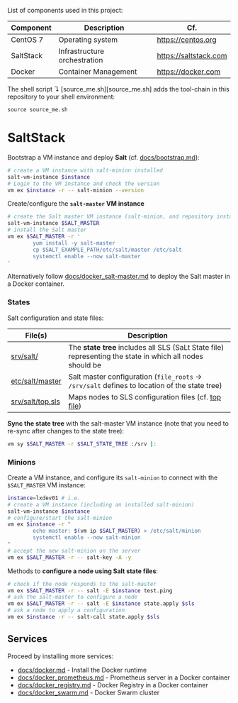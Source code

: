 List of components used in this project:

Component  | Description                   | Cf.
-----------|-------------------------------|-----------------------
CentOS 7   | Operating system              | <https://centos.org>
SaltStack  | Infrastructure orchestration  | <https://saltstack.com>
Docker     | Container Management          | <https://docker.com>

The shell script ↴ [source_me.sh][source_me.sh] adds the tool-chain in this repository to your shell environment:

```
source source_me.sh
```

# SaltStack

Bootstrap a VM instance and deploy **Salt** (cf. [docs/bootstrap.md](docs/bootstrap.md)):

```bash
# create a VM instance with salt-minion installed
salt-vm-instance $instance
# Login to the VM instance and check the version
vm ex $instance -r -- salt-minion --version
```

Create/configure the **`salt-master` VM instance**

```bash
# create the Salt master VM instance (salt-minion, and repository installed)
salt-vm-instance $SALT_MASTER
# install the Salt master
vm ex $SALT_MASTER -r '
        yum install -y salt-master
        cp $SALT_EXAMPLE_PATH/etc/salt/master /etc/salt
        systemctl enable --now salt-master
'
```

Alternatively follow [docs/docker_salt-master.md][dsm]  to deploy the Salt master in a Docker container.

[dsm]: docs/docker_salt-master.md

### States

Salt configuration and state files:

File(s)                                   | Description
------------------------------------------|------------------------------------------
[srv/salt/](srv/salt/)                    | The **state tree** includes all SLS (SaLt State file) representing the state in which all nodes should be
[etc/salt/master](etc/salt/master)        | Salt master configuration (`file_roots` → `/srv/salt` defines to location of the state tree)
[srv/salt/top.sls](srv/salt/top.sls)      | Maps nodes to SLS configuration files (cf. [top file][tf])

[tf]: https://docs.saltstack.com/en/latest/ref/states/top.html

**Sync the state tree** with the salt-master VM instance (note
that you need to re-sync after changes to the state tree):

```bash
vm sy $SALT_MASTER -r $SALT_STATE_TREE :/srv |:
```

### Minions

Create a VM instance, and configure its `salt-minion` to connect 
with the `$SALT_MASTER` VM instance:

```bash
instance=lxdev01 # i.e.
# create a VM instance (including an installed salt-minion)
salt-vm-instance $instance
# configure/start the salt-minion
vm ex $instance -r "
        echo master: $(vm ip $SALT_MASTER) > /etc/salt/minion
        systemctl enable --now salt-minion
"
# accept the new salt-minion on the server
vm ex $SALT_MASTER -r -- salt-key -A -y
```

Methods to **configure a node using Salt state files**:

```bash
# check if the node responds to the salt-master
vm ex $SALT_MASTER -r -- salt -E $instance test.ping
# ask the salt-master to configure a node
vm ex $SALT_MASTER -r -- salt -E $instance state.apply $sls
# ask a node to apply a configuration
vm ex $instance -r -- salt-call state.apply $sls
```

## Services

Proceed by installing more services:

* [docs/docker.md](docs/docker.md) - Install the Docker runtime
* [docs/docker_prometheus.md](docs/dicker_prometheus.md) - Prometheus server in a Docker container
* [docs/docker_registry.md](docs/docker_registry.md) - Docker Registry in a Docker container
* [docs/docker_swarm.md](docs/docker_swarm.md) - Docker Swarm cluster
